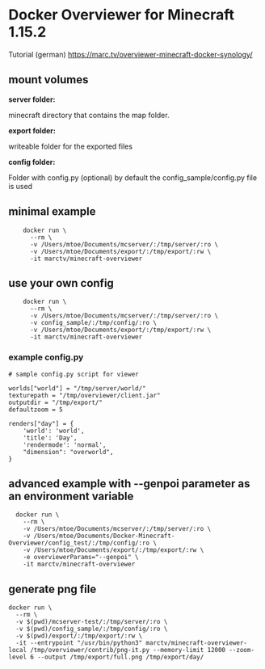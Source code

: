# Docker Overviewer for Minecraft 1.15.2

Tutorial (german) https://marc.tv/overviewer-minecraft-docker-synology/

## mount volumes
**server folder:** 

minecraft directory that contains the map folder.

**export folder:**

writeable folder for the exported files

**config folder:**

Folder with config.py (optional) by default the config_sample/config.py file is used

## minimal example
```
    docker run \
      --rm \
      -v /Users/mtoe/Documents/mcserver/:/tmp/server/:ro \
      -v /Users/mtoe/Documents/export/:/tmp/export/:rw \
      -it marctv/minecraft-overviewer
```

## use your own config
```
    docker run \
      --rm \
      -v /Users/mtoe/Documents/mcserver/:/tmp/server/:ro \
      -v config_sample/:/tmp/config/:ro \
      -v /Users/mtoe/Documents/export/:/tmp/export/:rw \
      -it marctv/minecraft-overviewer
```

### example config.py
```
# sample config.py script for viewer

worlds["world"] = "/tmp/server/world/"
texturepath = "/tmp/overviewer/client.jar"
outputdir = "/tmp/export/"
defaultzoom = 5

renders["day"] = {
    'world': 'world',
    'title': 'Day',
    'rendermode': 'normal',
    "dimension": "overworld",
}
```

## advanced example with --genpoi parameter as an environment variable
```
  docker run \
    --rm \
    -v /Users/mtoe/Documents/mcserver/:/tmp/server/:ro \
    -v /Users/mtoe/Documents/Docker-Minecraft-Overviewer/config_test/:/tmp/config/:ro \
    -v /Users/mtoe/Documents/export/:/tmp/export/:rw \
    -e overviewerParams="--genpoi" \
    -it marctv/minecraft-overviewer
```

## generate png file
```
docker run \
  --rm \
  -v $(pwd)/mcserver-test/:/tmp/server/:ro \
  -v $(pwd)/config_sample/:/tmp/config/:ro \
  -v $(pwd)/export/:/tmp/export/:rw \
  -it --entrypoint "/usr/bin/python3" marctv/minecraft-overviewer-local /tmp/overviewer/contrib/png-it.py --memory-limit 12000 --zoom-level 6 --output /tmp/export/full.png /tmp/export/day/
```
